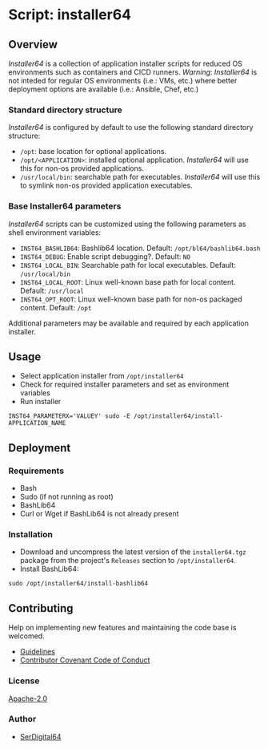# Script: installer64

## Overview

*Installer64* is a collection of application installer scripts for reduced OS environments such as containers and CICD runners.
*Warning*: *Installer64* is not inteded for regular OS environments (i.e.: VMs, etc.) where better deployment options are available (i.e.: Ansible, Chef, etc.)

### Standard directory structure

*Installer64* is configured by default to use the following standard directory structure:

- `/opt`: base location for optional applications.
- `/opt/<APPLICATION>`: installed optional application. *Installer64* will use this for non-os provided applications.
- `/usr/local/bin`: searchable path for executables. *Installer64* will use this to symlink non-os provided application executables.

### Base Installer64 parameters

*Installer64* scripts can be customized using the following parameters as shell environment variables:

- `INST64_BASHLIB64`: Bashlib64 location. Default: `/opt/bl64/bashlib64.bash`
- `INST64_DEBUG`: Enable script debugging?. Default: `NO`
- `INST64_LOCAL_BIN`: Searchable path for local executables. Default: `/usr/local/bin`
- `INST64_LOCAL_ROOT`: Linux well-known base path for local content. Default: `/usr/local`
- `INST64_OPT_ROOT`: Linux well-known base path for non-os packaged content. Default: `/opt`

Additional parameters may be available and required by each application installer.

## Usage

- Select application installer from `/opt/installer64`
- Check for required installer parameters and set as environment variables
- Run installer

```shell
INST64_PARAMETERX='VALUEY' sudo -E /opt/installer64/install-APPLICATION_NAME
```

## Deployment

### Requirements

- Bash
- Sudo (if not running as root)
- BashLib64
- Curl or Wget if BashLib64 is not already present

### Installation

- Download and uncompress the latest version of the `installer64.tgz` package from the project's `Releases` section to `/opt/installer64`.
- Install BashLib64:

```shell
sudo /opt/installer64/install-bashlib64
```

## Contributing

Help on implementing new features and maintaining the code base is welcomed.

- [Guidelines](https://github.com/automation64/installer64/blob/main/CONTRIBUTING.md)
- [Contributor Covenant Code of Conduct](https://github.com/automation64/installer64/blob/main/CODE_OF_CONDUCT.md)

### License

[Apache-2.0](https://www.apache.org/licenses/LICENSE-2.0.txt)

### Author

- [SerDigital64](https://github.com/serdigital64)
